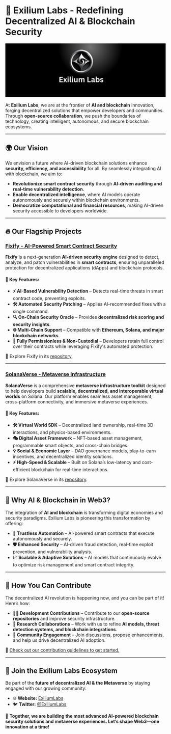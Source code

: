 # 🚀 Exilium Labs - Redefining Decentralized AI & Blockchain Security

![Exilium Labs Logo](https://raw.githubusercontent.com/Exilium-Labs/.github/refs/heads/main/Banner.png)

At **Exilium Labs**, we are at the frontier of **AI and blockchain** innovation, forging decentralized solutions that empower developers and communities. Through **open-source collaboration**, we push the boundaries of technology, creating intelligent, autonomous, and secure blockchain ecosystems.

---

## 🌍 **Our Vision**
We envision a future where AI-driven blockchain solutions enhance **security, efficiency, and accessibility** for all. By seamlessly integrating AI with blockchain, we aim to:
- **Revolutionize smart contract security** through **AI-driven auditing and real-time vulnerability detection**.
- **Enable decentralized intelligence**, where AI models operate autonomously and securely within blockchain environments.
- **Democratize computational and financial resources**, making AI-driven security accessible to developers worldwide.

---

## 🔥 **Our Flagship Projects**

### [**Fixify - AI-Powered Smart Contract Security**](https://github.com/Exilium-Labs/Fixify)
**Fixify** is a next-generation **AI-driven security engine** designed to detect, analyze, and patch vulnerabilities in **smart contracts**, ensuring unparalleled protection for decentralized applications (dApps) and blockchain protocols.

#### **🔑 Key Features:**
- **⚡ AI-Based Vulnerability Detection** – Detects real-time threats in smart contract code, preventing exploits.
- **🛠 Automated Security Patching** – Applies AI-recommended fixes with a single command.
- **🔍 On-Chain Security Oracle** – Provides **decentralized risk scoring and security insights**.
- **🌐 Multi-Chain Support** – Compatible with **Ethereum, Solana, and major blockchain networks**.
- **🔐 Fully Permissionless & Non-Custodial** – Developers retain full control over their contracts while leveraging Fixify's automated protection.

🔗 Explore Fixify in its [repository](https://github.com/Exilium-Labs/Fixify).

---

### [**SolanaVerse - Metaverse Infrastructure**](https://github.com/Exilium-Labs/SolanaVerse)
**SolanaVerse** is a comprehensive **metaverse infrastructure toolkit** designed to help developers build **scalable, decentralized, and interoperable virtual worlds** on Solana. Our platform enables seamless asset management, cross-platform connectivity, and immersive metaverse experiences.

#### **🌌 Key Features:**
- **🛠 Virtual World SDK** – Decentralized land ownership, real-time 3D interactions, and physics-based environments.
- **🎭 Digital Asset Framework** – NFT-based asset management, programmable smart objects, and cross-chain bridges.
- **💡 Social & Economic Layer** – DAO governance models, play-to-earn incentives, and decentralized identity solutions.
- **⚡ High-Speed & Scalable** – Built on Solana’s low-latency and cost-efficient blockchain for real-time interactions.

🔗 Explore SolanaVerse in its [repository](https://github.com/Exilium-Labs/SolanaVerse).

---

## 🤖 **Why AI & Blockchain in Web3?**

The integration of **AI and blockchain** is transforming digital economies and security paradigms. Exilium Labs is pioneering this transformation by offering:
- **🔄 Trustless Automation** – AI-powered smart contracts that execute autonomously and securely.
- **🛡 Enhanced Security** – AI-driven fraud detection, real-time exploit prevention, and vulnerability analysis.
- **📈 Scalable & Adaptive Solutions** – AI models that continuously evolve to optimize risk management and smart contract integrity.

---

## 🚀 **How You Can Contribute**
The decentralized AI revolution is happening now, and you can be part of it! Here’s how:
- **👨‍💻 Development Contributions** – Contribute to our **open-source repositories** and improve security infrastructure.
- **🧠 Research Collaborations** – Work with us to refine **AI models, threat detection systems, and blockchain integrations**.
- **🌱 Community Engagement** – Join discussions, propose enhancements, and help us drive decentralized AI adoption.

🔗 [Check out our contribution guidelines to get started.](#)

---

## 📢 **Join the Exilium Labs Ecosystem**
Be part of the **future of decentralized AI & the Metaverse** by staying engaged with our growing community:

- 🌐 **Website:** [ExiliumLabs](https://www.exiliumlabs.com/)
- 🐦 **Twitter:** [@ExiliumLabs](https://x.com/exilium_labs)

🚀 **Together, we are building the most advanced AI-powered blockchain security solutions and metaverse experiences. Let’s shape Web3—one innovation at a time!**
